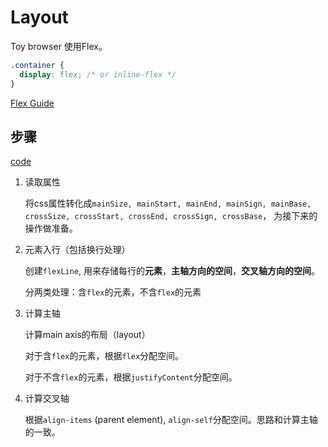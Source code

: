 # Layout

Toy browser 使用Flex。

```css
.container {
  display: flex; /* or inline-flex */
}
```

[Flex Guide](https://css-tricks.com/snippets/css/a-guide-to-flexbox/)

## 步骤

[code](./src/layout.js)

1. 读取属性
    
    将css属性转化成`mainSize,
        mainStart,
        mainEnd,
        mainSign,
        mainBase,
        crossSize,
        crossStart,
        crossEnd,
        crossSign,
        crossBase`，
    为接下来的操作做准备。

2. 元素入行（包括换行处理）
    
    创建`flexLine`, 用来存储每行的**元素**，**主轴方向的空间**，**交叉轴方向的空间**。

    分两类处理：含`flex`的元素，不含`flex`的元素

3. 计算主轴

    计算main axis的布局（layout）

    对于含`flex`的元素，根据`flex`分配空间。

    对于不含`flex`的元素，根据`justifyContent`分配空间。

4. 计算交叉轴

    根据`align-items` (parent element), `align-self`分配空间。思路和计算主轴的一致。